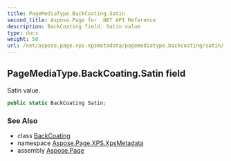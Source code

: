 ```yaml
---
title: PageMediaType.BackCoating.Satin
second_title: Aspose.Page for .NET API Reference
description: BackCoating field. Satin value
type: docs
weight: 50
url: /net/aspose.page.xps.xpsmetadata/pagemediatype.backcoating/satin/
---
```

## PageMediaType.BackCoating.Satin field

Satin value.

```csharp
public static BackCoating Satin;
```

### See Also

* class [BackCoating](../)
* namespace [Aspose.Page.XPS.XpsMetadata](../../pagemediatype.backcoating/)
* assembly [Aspose.Page](../../../)


